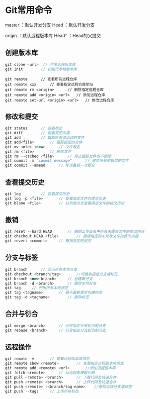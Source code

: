 # Git常用命令

master ：默认开发分支		Head ：默认开发分支

origin ：默认远程版本库		Head^ ：Head的父提交

## 创建版本库

```java
git clone <url>  // 克隆远程版本库
git init		// 初始化本地版本库
```



```
git remote		// 查看所有远程仓库 
git remote xxx		// 查看指定远程仓库地址
git remote rm <origin>		// 删除指定远程仓库
git remote add <origin> <url>	// 添加远程仓库
git remote set-url <origin> <url>	// 修改远程仓库
```

## 修改和提交

```java
git status		// 查看状态
git diff		// 查看变更内容
git add .		// 跟踪所有改动过的文件
git add<file>		// 跟踪指定的文件
git mv <old> <new>		// 文件改名
git rm <file>		// 删除文件
git rm --cached <file>		// 停止跟踪文件但不删除
git commit -m "commit message"		// 提交所有更新过的文件
git commit --amend		// 修改最后一次提交
```

## 查看提交历史

```java
git log 		// 查看提交历史
git log -p <file>		// 查看指定文件的提交历史
git blame <file>		// 以列表方式查看指定文件的提交历史
```

## 撤销

```java
git reset --hard HEAD		// 撤销工作目录中所有未提交文件的修改内容
git checkout HEAD <file>		// 撤销指定的未修改文件的修改内容
git revert <commit>		// 撤销指定的提交
```

## 分支与标签

```java
git branch		// 显示所有本地分支
git checkout <branch/tag>		//切换到指定分支或标签
git branch <new-branch>		// 创建新分支
git branch -d <branch>		// 删除本地分支
git tag		// 列出所有本地标签
git tag <tagname>		// 基于最新提交创建标签
git tag -d <tagname>		// 删除标签
```

## 合并与衍合

```java
git merge <branch>		// 合并指定分支到当前分支
git rebase <branch>		// 衍合指定分支到当前分支
```

## 远程操作

```java
git remote -v		// 查看远程版本库信息
git remote show <remote>		// 查看指定远程版本库信息
git remote add <remote> <url>		//添加远程版本库
git fetch <remote>		// 从远程库获取代码
git pull <remote> <branch>		// 下载代码及快速合并
git push <remote> <branch>		// 上传代码及快速合并
git push <remote> :<branch/tag-name>	//删除远程分支或标签
git push --tags		// 上传所有标签
```

